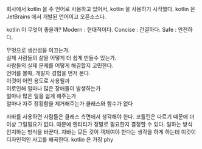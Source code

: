 회사에서 kotlin 을 주 언어로 사용하고 있어서, kotlin 을 사용하기 시작했다. 
kotlin 은 JetBrains 에서 개발된 언어이고 오픈소스다.

kotlin 이 무엇이 좋을까?
Modern : 현대적이다.
Concise :  간결하다.
Safe : 안전하다.

 무엇으로 생산성을 이끄는가.  
실제 사람들의 삶을 어떻게 더 쉽게 만들수 있는가.  
사람들의 실제 문제를 어떻게 해결할지 고민한다.  
언어를 볼때, 개발자 경험을 먼저 본다.  
이것이 어떤 용도로 사용될까  
이로인해 얼마나 많은 장애들이 발생하는가  
얼마나 많은 일을 쉽게 해주는가  
얼마나 자주 장황함을 제거해주는가
클래스와 함수가 없다

자바를 사용하면 사람들은 클래스 측면에서 생각해야 한다.
코틀린은 다르기 때문에 더이상 그럴필요가 없다.
때문에 엔티티가 정말로 필요한지 결정할 수 있다.
일하는 방식 인지하는 방식을 바꾼다.
자바는 모든 것이 객체여야 한다는 생각을 하게 하는데
이것이 디자인적인 사고를 왜곡한다.
kotlin 은 가장 phy
<!--stackedit_data:
eyJoaXN0b3J5IjpbODY3MTYzNTkxLDExNzE3OTI0NDUsNDc2Mz
UwOTQzLDczMDk5ODExNl19
-->